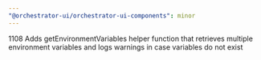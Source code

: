 ```yaml
---
"@orchestrator-ui/orchestrator-ui-components": minor
---
```


1108 Adds getEnvironmentVariables helper function that retrieves multiple environment variables and logs warnings in case variables do not exist
